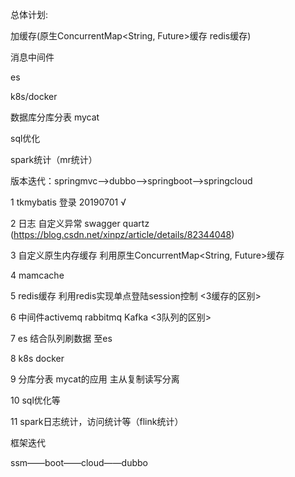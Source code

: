 总体计划:

加缓存(原生ConcurrentMap<String, Future<User>>缓存 redis缓存)
  
消息中间件

es

k8s/docker

数据库分库分表 mycat

sql优化

spark统计（mr统计）

版本迭代：springmvc——>dubbo——>springboot——>springcloud



1  tkmybatis 登录 20190701 √

2  日志 自定义异常 swagger quartz (https://blog.csdn.net/xinpz/article/details/82344048)

3  自定义原生内存缓存 利用原生ConcurrentMap<String, Future<User>>缓存
  
4  mamcache

5  redis缓存  利用redis实现单点登陆session控制                            <3缓存的区别>

6  中间件activemq  rabbitmq  Kafka                                        <3队列的区别>

7  es 结合队列刷数据 至es

8  k8s docker

9  分库分表 mycat的应用  主从复制读写分离

10 sql优化等

11 spark日志统计，访问统计等（flink统计）

框架迭代

ssm——boot——cloud——dubbo
